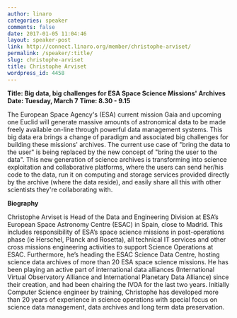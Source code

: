 ```yaml
---
author: linaro
categories: speaker
comments: false
date: 2017-01-05 11:04:46
layout: speaker-post
link: http://connect.linaro.org/member/christophe-arviset/
permalink: /speaker/:title/
slug: christophe-arviset
title: Christophe Arviset
wordpress_id: 4458
---
```


**Title: Big data, big challenges for ESA Space Science Missions' Archives**
**Date: Tuesday, March 7**
**Time: 8.30 - 9.15**



The European Space Agency's (ESA) current mission Gaia and upcoming one Euclid will generate massive amounts of astronomical data to be made freely available on-line through powerful data management systems. This big data era brings a change of paradigm and associated big challenges for building these missions' archives. The current use case of "bring the data to the user" is being replaced by the new concept of "bring the user to the data". This new generation of science archives is transforming into science exploitation and collaborative platforms, where the users can send her/his code to the data, run it on computing and storage services provided directly by the archive (where the data reside), and easily share all this with other scientists they're collaborating with.



**Biography**

Christophe Arviset is Head of the Data and Engineering Division at ESA’s European Space Astronomy Centre (ESAC) in Spain, close to Madrid. This includes responsibility of ESA’s space science missions in post-operations phase (ie Herschel, Planck and Rosetta), all technical IT services and other cross missions engineering activities to support Science Operations at ESAC. Furthermore, he’s heading the ESAC Science Data Centre, hosting science data archives of more than 20 ESA space science missions. He has been playing an active part of international data alliances (International Virtual Observatory Alliance and International Planetary Data Alliance) since their creation, and had been chairing the IVOA for the last two years. Initially Computer Science engineer by training, Christophe has developed more than 20 years of experience in science operations with special focus on science data management, data archives and long term data preservation.